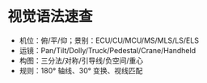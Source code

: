 # 视觉语法速查

- 机位：俯/平/仰；景别：ECU/CU/MCU/MS/MLS/LS/ELS
- 运镜：Pan/Tilt/Dolly/Truck/Pedestal/Crane/Handheld
- 构图：三分法/对称/引导线/负空间/重心
- 规则：180° 轴线、30° 变换、视线匹配

